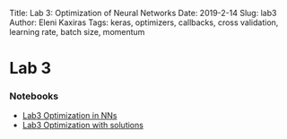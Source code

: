 Title: Lab 3: Optimization of Neural Networks
Date: 2019-2-14
Slug: lab3
Author: Eleni Kaxiras
Tags: keras, optimizers, callbacks, cross validation, learning rate, batch size, momentum 


# Lab 3

### Notebooks
 - [Lab3 Optimization in NNs]({filename}cs109b_lab3_optimization.ipynb)
 - [Lab3 Optimization with solutions]({filename}cs109b_lab3_optimization_solutions.ipynb)


